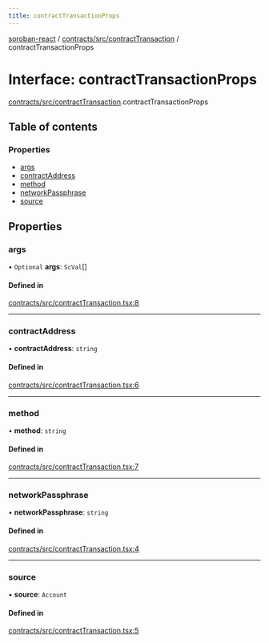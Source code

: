 ```yaml
---
title: contractTransactionProps
---
```

[soroban-react](../README.md) / [contracts/src/contractTransaction](../modules/contracts_src_contractTransaction.md) / contractTransactionProps

# Interface: contractTransactionProps

[contracts/src/contractTransaction](../modules/contracts_src_contractTransaction.md).contractTransactionProps

## Table of contents

### Properties

- [args](contracts_src_contractTransaction.contractTransactionProps.md#args)
- [contractAddress](contracts_src_contractTransaction.contractTransactionProps.md#contractaddress)
- [method](contracts_src_contractTransaction.contractTransactionProps.md#method)
- [networkPassphrase](contracts_src_contractTransaction.contractTransactionProps.md#networkpassphrase)
- [source](contracts_src_contractTransaction.contractTransactionProps.md#source)

## Properties

### args

• `Optional` **args**: `ScVal`[]

#### Defined in

[contracts/src/contractTransaction.tsx:8](https://github.com/paltalabs/soroban-react/blob/50e8963/packages/contracts/src/contractTransaction.tsx#L8)

___

### contractAddress

• **contractAddress**: `string`

#### Defined in

[contracts/src/contractTransaction.tsx:6](https://github.com/paltalabs/soroban-react/blob/50e8963/packages/contracts/src/contractTransaction.tsx#L6)

___

### method

• **method**: `string`

#### Defined in

[contracts/src/contractTransaction.tsx:7](https://github.com/paltalabs/soroban-react/blob/50e8963/packages/contracts/src/contractTransaction.tsx#L7)

___

### networkPassphrase

• **networkPassphrase**: `string`

#### Defined in

[contracts/src/contractTransaction.tsx:4](https://github.com/paltalabs/soroban-react/blob/50e8963/packages/contracts/src/contractTransaction.tsx#L4)

___

### source

• **source**: `Account`

#### Defined in

[contracts/src/contractTransaction.tsx:5](https://github.com/paltalabs/soroban-react/blob/50e8963/packages/contracts/src/contractTransaction.tsx#L5)
